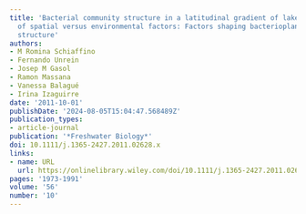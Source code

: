 ```yaml
---
title: 'Bacterial community structure in a latitudinal gradient of lakes: the roles
  of spatial versus environmental factors: Factors shaping bacterioplankton community
  structure'
authors:
- M Romina Schiaffino
- Fernando Unrein
- Josep M Gasol
- Ramon Massana
- Vanessa Balagué
- Irina Izaguirre
date: '2011-10-01'
publishDate: '2024-08-05T15:04:47.568489Z'
publication_types:
- article-journal
publication: '*Freshwater Biology*'
doi: 10.1111/j.1365-2427.2011.02628.x
links:
- name: URL
  url: https://onlinelibrary.wiley.com/doi/10.1111/j.1365-2427.2011.02628.x
pages: '1973-1991'
volume: '56'
number: '10'
---
```

